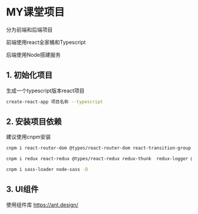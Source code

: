 # MY课堂项目

分为前端和后端项目

前端使用react全家桶和Typescript

后端使用Node搭建服务

## 1. 初始化项目

生成一个typescript版本react项目
```sh 
create-react-app 项目名称 --typescript
```

## 2. 安装项目依赖

建议使用cnpm安装

```sh
cnpm i react-router-dom @types/react-router-dom react-transition-group @types/react-transition-group react-swipe @types/react-swipe antd qs @types/qs  -S
```

```sh
cnpm i redux react-redux @types/react-redux redux-thunk  redux-logger @types/redux-logger redux-promise @types/redux-promise immer redux-immer connected-react-router -S
```
```sh
cnpm i sass-loader node-sass -D
```
## 3. UI组件

使用组件库
https://ant.design/
